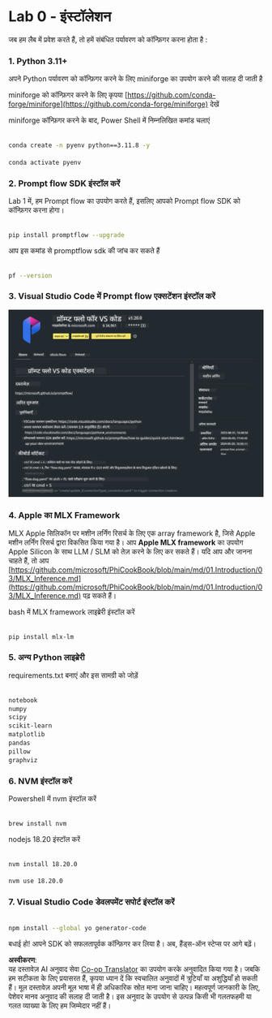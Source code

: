 <!--
CO_OP_TRANSLATOR_METADATA:
{
  "original_hash": "4b16264917d9b93169745d92b8ce8c65",
  "translation_date": "2025-07-17T04:17:40+00:00",
  "source_file": "md/02.Application/02.Code/Phi3/VSCodeExt/HOL/Apple/01.Installations.md",
  "language_code": "hi"
}
-->
# **Lab 0 - इंस्टॉलेशन**

जब हम लैब में प्रवेश करते हैं, तो हमें संबंधित पर्यावरण को कॉन्फ़िगर करना होता है :


### **1. Python 3.11+**

अपने Python पर्यावरण को कॉन्फ़िगर करने के लिए miniforge का उपयोग करने की सलाह दी जाती है

miniforge को कॉन्फ़िगर करने के लिए कृपया [https://github.com/conda-forge/miniforge](https://github.com/conda-forge/miniforge) देखें

miniforge कॉन्फ़िगर करने के बाद, Power Shell में निम्नलिखित कमांड चलाएं

```bash

conda create -n pyenv python==3.11.8 -y

conda activate pyenv

```


### **2. Prompt flow SDK इंस्टॉल करें**

Lab 1 में, हम Prompt flow का उपयोग करते हैं, इसलिए आपको Prompt flow SDK को कॉन्फ़िगर करना होगा।

```bash

pip install promptflow --upgrade

```

आप इस कमांड से promptflow sdk की जांच कर सकते हैं


```bash

pf --version

```

### **3. Visual Studio Code में Prompt flow एक्सटेंशन इंस्टॉल करें**

![pf](../../../../../../../../../translated_images/pf_ext.8cf76b5846e9b8562b0dd276004237b3ff3797066b9f912d39c0ae6c88b35878.hi.png)

### **4. Apple का MLX Framework**

MLX Apple सिलिकॉन पर मशीन लर्निंग रिसर्च के लिए एक array framework है, जिसे Apple मशीन लर्निंग रिसर्च द्वारा विकसित किया गया है। आप **Apple MLX framework** का उपयोग Apple Silicon के साथ LLM / SLM को तेज़ करने के लिए कर सकते हैं। यदि आप और जानना चाहते हैं, तो आप [https://github.com/microsoft/PhiCookBook/blob/main/md/01.Introduction/03/MLX_Inference.md](https://github.com/microsoft/PhiCookBook/blob/main/md/01.Introduction/03/MLX_Inference.md) पढ़ सकते हैं।

bash में MLX framework लाइब्रेरी इंस्टॉल करें


```bash

pip install mlx-lm

```



### **5. अन्य Python लाइब्रेरी**

requirements.txt बनाएं और इस सामग्री को जोड़ें

```txt

notebook
numpy 
scipy 
scikit-learn 
matplotlib 
pandas 
pillow 
graphviz

```


### **6. NVM इंस्टॉल करें**

Powershell में nvm इंस्टॉल करें


```bash

brew install nvm

```

nodejs 18.20 इंस्टॉल करें


```bash

nvm install 18.20.0

nvm use 18.20.0

```

### **7. Visual Studio Code डेवलपमेंट सपोर्ट इंस्टॉल करें**


```bash

npm install --global yo generator-code

```

बधाई हो! आपने SDK को सफलतापूर्वक कॉन्फ़िगर कर लिया है। अब, हैंड्स-ऑन स्टेप्स पर आगे बढ़ें।

**अस्वीकरण**:  
यह दस्तावेज़ AI अनुवाद सेवा [Co-op Translator](https://github.com/Azure/co-op-translator) का उपयोग करके अनुवादित किया गया है। जबकि हम सटीकता के लिए प्रयासरत हैं, कृपया ध्यान दें कि स्वचालित अनुवादों में त्रुटियाँ या अशुद्धियाँ हो सकती हैं। मूल दस्तावेज़ अपनी मूल भाषा में ही अधिकारिक स्रोत माना जाना चाहिए। महत्वपूर्ण जानकारी के लिए, पेशेवर मानव अनुवाद की सलाह दी जाती है। इस अनुवाद के उपयोग से उत्पन्न किसी भी गलतफहमी या गलत व्याख्या के लिए हम जिम्मेदार नहीं हैं।